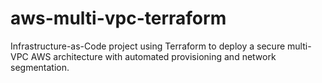 # aws-multi-vpc-terraform
Infrastructure-as-Code project using Terraform to deploy a secure multi-VPC AWS architecture with automated provisioning and network segmentation.
